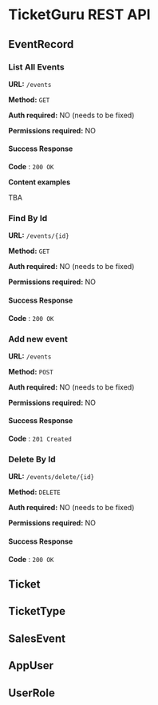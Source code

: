 # TicketGuru REST API

## EventRecord

### List All Events

**URL:** `/events`

**Method:** `GET`

**Auth required:** NO (needs to be fixed)

**Permissions required:** NO

#### Success Response

**Code** : `200 OK`

**Content examples**

TBA

### Find By Id

**URL:** `/events/{id}`

**Method:** `GET`

**Auth required:** NO (needs to be fixed)

**Permissions required:** NO

#### Success Response

**Code** : `200 OK`

### Add new event

**URL:** `/events`

**Method:** `POST`

**Auth required:** NO (needs to be fixed)

**Permissions required:** NO

#### Success Response

**Code** : `201 Created`

### Delete By Id

**URL:** `/events/delete/{id}`

**Method:** `DELETE`

**Auth required:** NO (needs to be fixed)

**Permissions required:** NO

#### Success Response

**Code** : `200 OK`


## Ticket


## TicketType


## SalesEvent


## AppUser


## UserRole

